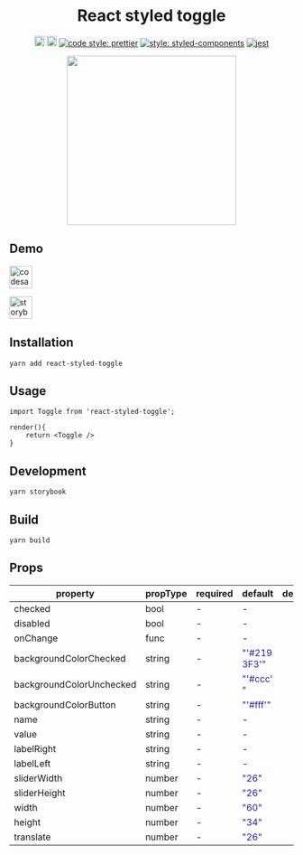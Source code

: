<h1 align="center">
	React styled toggle
</h1>
<p align="center">
	<a href="https://badge.fury.io/js/react-styled-toggle"><img src="https://badge.fury.io/js/react-styled-toggle.svg" alt="npm version" height="18"></a>
	<img src="https://badges.frapsoft.com/typescript/code/typescript.svg?v=101" alt="npm version" height="18">
    <a href='https://github.com/prettier/prettier'> <img src='https://img.shields.io/badge/code_style-prettier-ff69b4.svg?style=flat-square' alt='code style: prettier'></a>
    <a href='https://github.com/styled-components/styled-components'> <img src='https://img.shields.io/badge/style-%F0%9F%92%85%20styled--components-orange.svg?colorB=daa357&colorA=db748e' alt='style: styled-components'></a>
	<a href='https://github.com/facebook/jest'> <img src='https://facebook.github.io/jest/img/jest-badge.svg' alt='jest'></a>
</p>

<p align="center">
	<img src="https://raw.githubusercontent.com/guillaumemorin/react-styled-toggle/master/screenshot.png" width="300" />
</p>

## Demo

<a href="https://codesandbox.io/s/1vpwpm4nyl"> <img src="https://codesandbox.io/static/img/play-codesandbox.svg" alt="codesandebox" height="40"></a>

<a href="https://guillaumemorin.github.io/react-styled-toggle/"> <img src="https://cdn.jsdelivr.net/gh/storybookjs/brand@master/badge/badge-storybook.svg" alt="storybook" height="40"></a>


## Installation

```
yarn add react-styled-toggle
```

## Usage

```
import Toggle from 'react-styled-toggle';

render(){
	return <Toggle />
}
```

## Development

```
yarn storybook
```

## Build

```
yarn build
```

## Props

<table class="css-1ytzlk7"><thead><tr><th class="css-d52hbj">property</th><th class="css-d52hbj">propType</th><th class="css-d52hbj">required</th><th class="css-d52hbj">default</th><th class="css-d52hbj">description</th></tr></thead><tbody><tr><td class="css-1ygfcef">checked</td><td class="css-1ygfcef"><span>bool</span></td><td class="css-d52hbj">-</td><td class="css-d52hbj">-</td><td class="css-d52hbj"></td></tr><tr><td class="css-1ygfcef">disabled</td><td class="css-1ygfcef"><span>bool</span></td><td class="css-d52hbj">-</td><td class="css-d52hbj">-</td><td class="css-d52hbj"></td></tr><tr><td class="css-1ygfcef">onChange</td><td class="css-1ygfcef"><span>func</span></td><td class="css-d52hbj">-</td><td class="css-d52hbj">-</td><td class="css-d52hbj"></td></tr><tr><td class="css-1ygfcef">backgroundColorChecked</td><td class="css-1ygfcef"><span>string</span></td><td class="css-d52hbj">-</td><td class="css-d52hbj"><span style="color: rgb(34, 34, 170); word-break: break-word;">"'#2193F3'"</span></td><td class="css-d52hbj"></td></tr><tr><td class="css-1ygfcef">backgroundColorUnchecked</td><td class="css-1ygfcef"><span>string</span></td><td class="css-d52hbj">-</td><td class="css-d52hbj"><span style="color: rgb(34, 34, 170); word-break: break-word;">"'#ccc'"</span></td><td class="css-d52hbj"></td></tr><tr><td class="css-1ygfcef">backgroundColorButton</td><td class="css-1ygfcef"><span>string</span></td><td class="css-d52hbj">-</td><td class="css-d52hbj"><span style="color: rgb(34, 34, 170); word-break: break-word;">"'#fff'"</span></td><td class="css-d52hbj"></td></tr><tr><td class="css-1ygfcef">name</td><td class="css-1ygfcef"><span>string</span></td><td class="css-d52hbj">-</td><td class="css-d52hbj">-</td><td class="css-d52hbj"></td></tr><tr><td class="css-1ygfcef">value</td><td class="css-1ygfcef"><span>string</span></td><td class="css-d52hbj">-</td><td class="css-d52hbj">-</td><td class="css-d52hbj"></td></tr><tr><td class="css-1ygfcef">labelRight</td><td class="css-1ygfcef"><span>string</span></td><td class="css-d52hbj">-</td><td class="css-d52hbj">-</td><td class="css-d52hbj"></td></tr><tr><td class="css-1ygfcef">labelLeft</td><td class="css-1ygfcef"><span>string</span></td><td class="css-d52hbj">-</td><td class="css-d52hbj">-</td><td class="css-d52hbj"></td></tr><tr><td class="css-1ygfcef">sliderWidth</td><td class="css-1ygfcef"><span>number</span></td><td class="css-d52hbj">-</td><td class="css-d52hbj"><span style="color: rgb(34, 34, 170); word-break: break-word;">"26"</span></td><td class="css-d52hbj"></td></tr><tr><td class="css-1ygfcef">sliderHeight</td><td class="css-1ygfcef"><span>number</span></td><td class="css-d52hbj">-</td><td class="css-d52hbj"><span style="color: rgb(34, 34, 170); word-break: break-word;">"26"</span></td><td class="css-d52hbj"></td></tr><tr><td class="css-1ygfcef">width</td><td class="css-1ygfcef"><span>number</span></td><td class="css-d52hbj">-</td><td class="css-d52hbj"><span style="color: rgb(34, 34, 170); word-break: break-word;">"60"</span></td><td class="css-d52hbj"></td></tr><tr><td class="css-1ygfcef">height</td><td class="css-1ygfcef"><span>number</span></td><td class="css-d52hbj">-</td><td class="css-d52hbj"><span style="color: rgb(34, 34, 170); word-break: break-word;">"34"</span></td><td class="css-d52hbj"></td></tr><tr><td class="css-1ygfcef">translate</td><td class="css-1ygfcef"><span>number</span></td><td class="css-d52hbj">-</td><td class="css-d52hbj"><span style="color: rgb(34, 34, 170); word-break: break-word;">"26"</span></td><td class="css-d52hbj"></td></tr></tbody></table>

